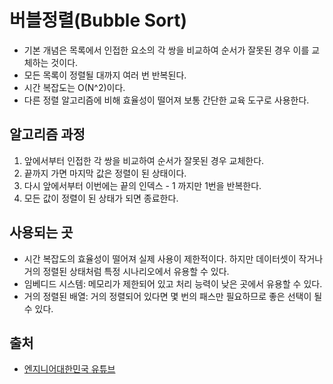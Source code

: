 # 버블정렬(Bubble Sort)
- 기본 개념은 목록에서 인접한 요소의 각 쌍을 비교하여 순서가 잘못된 경우 이를 교체하는 것이다.
- 모든 목록이 정렬될 대까지 여러 번 반복된다.
- 시간 복잡도는 O(N^2)이다.
- 다른 정렬 알고리즘에 비해 효율성이 떨어져 보통 간단한 교육 도구로 사용한다.

## 알고리즘 과정
1. 앞에서부터 인접한 각 쌍을 비교하여 순서가 잘못된 경우 교체한다.
2. 끝까지 가면 마지막 값은 정렬이 된 상태이다.
3. 다시 앞에서부터 이번에는 끝의 인덱스 - 1 까지만 1번을 반복한다.
4. 모든 값이 정렬이 된 상태가 되면 종료한다.

## 사용되는 곳
- 시간 복잡도의 효율성이 떨어져 실제 사용이 제한적이다. 하지만 데이터셋이 작거나 거의 정렬된 상태처럼 특정 시나리오에서 유용할 수 있다.
- 임베디드 시스템: 메모리가 제한되어 있고 처리 능력이 낮은 곳에서 유용할 수 있다.
- 거의 정렬된 배열: 거의 정렬되어 있다면 몇 번의 패스만 필요하므로 좋은 선택이 될 수 있다.

## 출처
- [엔지니어대한민국 유튜브](https://www.youtube.com/watch?v=7BDzle2n47c)
